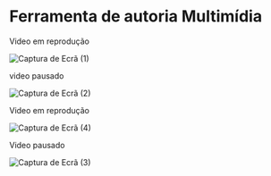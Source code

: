# Ferramenta de autoria Multimídia

Video em reprodução

![Captura de Ecrã (1)](https://github.com/RuiYuriAfricano/lab-multimidia/assets/95936638/f2f02b6c-2561-4ef1-9492-3b132f2366cf)

video pausado

![Captura de Ecrã (2)](https://github.com/RuiYuriAfricano/lab-multimidia/assets/95936638/c098c595-d84a-4b73-910e-fbf8d29b2e16)

Video em reprodução

![Captura de Ecrã (4)](https://github.com/RuiYuriAfricano/lab-multimidia/assets/95936638/741ca439-1352-46bf-86b4-2738b3d83cb2)

Video pausado

![Captura de Ecrã (3)](https://github.com/RuiYuriAfricano/lab-multimidia/assets/95936638/a7300be8-a2d8-49a6-9718-d94d7315499c)


